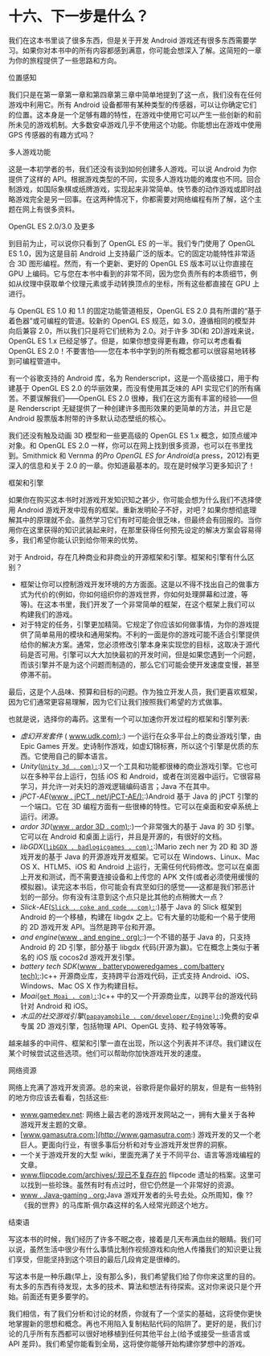 # 十六、下一步是什么？

我们在这本书里谈了很多东西，但是关于开发 Android 游戏还有很多东西需要学习。如果你对本书中的所有内容都感到满意，你可能会想深入了解。这简短的一章为你的旅程提供了一些思路和方向。

位置感知

我们只是在第一章第一章和第四章第三章中简单地提到了这一点，我们没有在任何游戏中利用它。所有 Android 设备都带有某种类型的传感器，可以让你确定它们的位置。这本身是一个足够有趣的特性，在游戏中使用它可以产生一些创新的和前所未见的游戏机制。大多数安卓游戏几乎不使用这个功能。你能想出在游戏中使用 GPS 传感器的有趣方式吗？

多人游戏功能

这是一本初学者的书，我们还没有谈到如何创建多人游戏。可以说 Android 为你提供了这样的 API。根据游戏类型的不同，实现多人游戏功能的难度也不同。回合制游戏，如国际象棋或纸牌游戏，实现起来非常简单。快节奏的动作游戏或即时战略游戏完全是另一回事。在这两种情况下，你都需要对网络编程有所了解，这个主题在网上有很多资料。

OpenGL ES 2.0/3.0 及更多

到目前为止，可以说你只看到了 OpenGL ES 的一半。我们专门使用了 OpenGL ES 1.0，因为这是目前 Android 上支持最广泛的版本。它的固定功能特性非常适合 3D 图形编程。然而，有一个更新、更好的 OpenGL ES 版本可以让你直接在 GPU 上编码。它与您在本书中看到的非常不同，因为您负责所有的本质细节，例如从纹理中获取单个纹理元素或手动转换顶点的坐标，所有这些都直接在 GPU 上进行。

与 OpenGL ES 1.0 和 1.1 的固定功能管道相反，OpenGL ES 2.0 具有所谓的“基于着色器”或可编程的管道。较新的 OpenGL ES 规范，如 3.0，遵循相同的模型并向后兼容 2.0，所以我们只是将它们统称为 2.0。对于许多 3D(和 2D)游戏来说，OpenGL ES 1.x 已经足够了。但是，如果你想变得更有趣，你可以考虑看看 OpenGL ES 2.0！不要害怕——您在本书中学到的所有概念都可以很容易地转移到可编程管道中。

有一个谷歌支持的 Android 库，名为 Renderscript，这是一个高级接口，用于构建基于 OpenGL ES 2.0 的华丽效果，而没有使用其乏味的 API 实现它们的所有痛苦。不要误解我们——OpenGL ES 2.0 很棒，我们在这方面有丰富的经验——但是 Renderscript 无疑提供了一种创建许多图形效果的更简单的方法，并且它是 Android 股票版本附带的许多默认动态壁纸的核心。

我们还没有触及动画 3D 模型和一些更高级的 OpenGL ES 1.x 概念，如顶点缓冲对象。和 OpenGL ES 2.0 一样，你可以在网上找到很多资源，也可以在书里找到。Smithmick 和 Vernma 的*Pro OpenGL ES for Android*(a press，2012)有更深入的信息和关于 2.0 的一章。你知道最基本的。现在是时候学习更多知识了！

框架和引擎

如果你在购买这本书时对游戏开发知识知之甚少，你可能会想为什么我们不选择使用 Android 游戏开发中现有的框架。重新发明轮子不好，对吧？如果你想彻底理解其中的原理就不会。虽然学习它们有时可能会很乏味，但最终会有回报的。当你用你在这里获得的知识武装起来时，在那里获得任何预先设定的解决方案会容易得多，我们希望你能认识到给你带来的优势。

对于 Android，存在几种商业和非商业的开源框架和引擎。框架和引擎有什么区别？

*   框架让你可以控制游戏开发环境的方方面面。这是以不得不找出自己的做事方式为代价的(例如，你如何组织你的游戏世界，你如何处理屏幕和过渡，等等)。在这本书里，我们开发了一个非常简单的框架，在这个框架上我们可以构建我们的游戏。
*   对于特定的任务，引擎更加精简。它规定了你应该如何做事情，为你的游戏提供了简单易用的模块和通用架构。不利的一面是你的游戏可能不适合引擎提供给你的解决方案。通常，您必须修改引擎本身来实现您的目标，这取决于源代码是否可用。引擎可以大大加快最初的开发时间，但是如果您遇到一个问题，而该引擎并不是为这个问题而制造的，那么它们可能会使开发速度变慢，甚至停滞不前。

最后，这是个人品味、预算和目标的问题。作为独立开发人员，我们更喜欢框架，因为它们通常更容易理解，因为它们让我们按照我们希望的方式做事。

也就是说，选择你的毒药。这里有一个可以加速你开发过程的框架和引擎列表:

*   *虚幻开发套件* ( [www.udk.com):](http://www.udk.com):) 一个运行在众多平台上的商业游戏引擎，由 Epic Games 开发。史诗制作游戏，如虚幻锦标赛，所以这个引擎是优质的东西。它使用自己的脚本语言。
*   *Unity*([`Unity 3d . com):`](http://unity3d.com):)又一个工具和功能都很棒的商业游戏引擎。它也可以在多种平台上运行，包括 iOS 和 Android，或者在浏览器中运行。它很容易学习，并允许一对夫妇的游戏逻辑编码语言；Java 不在其中。
*   *jPCT*-*AE*([www . jPCT . net/jPCT-AE/):](http://www.jpct.net/jpct-ae/):)Android 基于 Java 的 jPCT 引擎的一个端口。它在 3D 编程方面有一些很棒的特性。它可以在桌面和安卓系统上运行。闭源。
*   *ardor 3D*([www . ardor 3D . com):](http://www.ardor3d.com):)一个非常强大的基于 Java 的 3D 引擎。它可以在 Android 和桌面上运行，并且是开源的，有很好的文档。
*   *libGDX*([`libGDX . badlogicgames . com):`](http://libgdx.badlogicgames.com):)Mario zech ner 为 2D 和 3D 游戏开发的基于 Java 的开源游戏开发框架。它可以在 Windows、Linux、Mac OS X、HTLM5、iOS 和 Android 上运行，无需任何代码修改。您可以在桌面上开发和测试，而不需要连接设备和上传您的 APK 文件(或者必须使用缓慢的模拟器)。读完这本书后，你可能会有宾至如归的感觉——这都是我们邪恶计划的一部分。你有没有注意到这个点只是比其他的点稍微大一点？
*   *Slick*-*AE*([`Slick . coke and code . com):`](http://slick.cokeandcode.com):)基于 Java 的 Slick 框架到 Android 的一个移植，构建在 libgdx 之上。它有大量的功能和一个易于使用的 2D 游戏开发 API。当然是跨平台和开源。
*   *and engine*([www . and engine . org):](http://www.andengine.org):)一个不错的基于 Java 的，只支持 Android 的 2D 引擎，部分基于 libgdx 代码(开源为赢)。它在概念上类似于著名的 iOS 版 cocos2d 游戏开发引擎。
*   *battery tech SDK*([www . batterypoweredgames . com/battery tech):](http://www.batterypoweredgames.com/batterytech):)c++ 开源商业库，支持跨平台游戏代码，正式支持 Android、iOS、Windows、Mac OS X 作为构建目标。
*   *Moai*([`get Moai . com):`](http://getmoai.com):)c++ 中的又一个开源商业库，以跨平台的游戏代码针对 Android 和 iOS。
*   *木瓜的社交游戏引擎*([`papayamobile . com/developer/Engine):`](http://papayamobile.com/developer/engine):)免费的安卓专属 2D 游戏引擎，包括物理 API、OpenGL 支持、粒子特效等等。

越来越多的中间件、框架和引擎一直在出现，所以这个列表并不详尽。我们建议在某个时候尝试这些选项。他们可以帮助你加快游戏开发的速度。

网络资源

网络上充满了游戏开发资源。总的来说，谷歌将是你最好的朋友，但是有一些特别的地方你应该去看看，包括这些:

*   www.gamedev.net: 网络上最古老的游戏开发网站之一，拥有大量关于各种游戏开发主题的文章。
*   [www.gamasutra.com:](http://www.gamasutra.com:) 游戏开发的又一个老巨人。更面向行业，有很多事后分析和对专业游戏开发世界的洞察。
*   一个关于游戏开发的大型 wiki，里面充满了关于不同平台、语言等游戏编程的文章。
*   www.flipcode.com/archives/:现已不复存在的 flipcode 遗址的档案。这里可以找到一些珍珠。虽然有时有点过时，但它仍然是一个非常好的资源。
*   [www . Java-gaming . org:](http://www.java-gaming.org:)Java 游戏开发者的头号去处。众所周知，像 ??《我的世界》的马库斯·佩尔森这样的名人经常光顾这个地方。

结束语

写这本书的时候，我们经历了许多不眠之夜，接着是几天布满血丝的眼睛。我们可以说，虽然生活中很少有什么事情比制作视频游戏和向他人传播我们的知识更让我们享受，但能坚持到这个项目的最后几段肯定是很棒的。

写这本书是一种乐趣(早上，没有那么多)，我们希望我们给了你你来这里的目的。有太多的东西有待发现，太多的技术、算法和想法有待探索。这对你来说只是个开始。前面还有更多要学的。

我们相信，有了我们分析和讨论的材质，你就有了一个坚实的基础，这将使你更快地掌握新的思想和概念。再也不用陷入复制粘贴代码的陷阱了。更好的是，我们讨论的几乎所有东西都可以很好地移植到任何其他平台上(给予或接受一些语言或 API 差异)。我们希望你能看到全局，这将使你能够开始构建你梦想中的游戏。